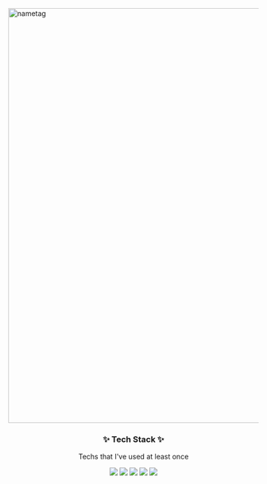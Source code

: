 
<img width="835" alt="nametag" src="https://user-images.githubusercontent.com/84368302/127463337-6f140b6f-c217-46aa-be82-69c42cd85d2a.PNG">


<h3 align = "center">✨ Tech Stack ✨</h3>

<p align = "center"> Techs that I've used at least once </p>

<div align = "center">
<img src="https://img.shields.io/badge/python-3766AB?style=flat-square&logo=python&logoColor=white" ></a>
<img src="https://img.shields.io/badge/Go-3766AB?style=flat-square&logo=Go&logoColor=white" ></a>
<img src="https://img.shields.io/badge/Css-3766AB?style=flat-square&logo=CSS&logoColor=white" ></a>
<img src="https://img.shields.io/badge/Html-3766AB?style=flat-square&logo=HTML&logoColor=white" ></a>
<img src="https://img.shields.io/badge/JavaScript-3766AB?style=flat-square&logo=JavaScript&logoColor=white" ></a>
</div>

